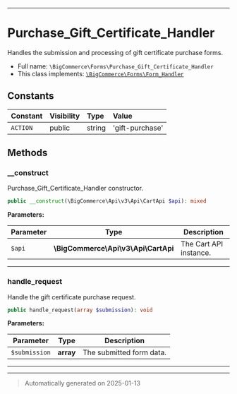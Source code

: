 ***

# Purchase_Gift_Certificate_Handler

Handles the submission and processing of gift certificate purchase forms.



* Full name: `\BigCommerce\Forms\Purchase_Gift_Certificate_Handler`
* This class implements:
[`\BigCommerce\Forms\Form_Handler`](./classes/BigCommerce/Forms/Form_Handler.md)


## Constants

| Constant | Visibility | Type | Value |
|:---------|:-----------|:-----|:------|
|`ACTION`|public|string|&#039;gift-purchase&#039;|


## Methods


### __construct

Purchase_Gift_Certificate_Handler constructor.

```php
public __construct(\BigCommerce\Api\v3\Api\CartApi $api): mixed
```








**Parameters:**

| Parameter | Type | Description |
|-----------|------|-------------|
| `$api` | **\BigCommerce\Api\v3\Api\CartApi** | The Cart API instance. |





***

### handle_request

Handle the gift certificate purchase request.

```php
public handle_request(array $submission): void
```








**Parameters:**

| Parameter | Type | Description |
|-----------|------|-------------|
| `$submission` | **array** | The submitted form data. |





***


***
> Automatically generated on 2025-01-13
